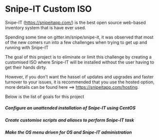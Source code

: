 # Snipe-IT Custom ISO

Snipe-IT (https://snipeitapp.com/) is the best open source web-based inventory system that is have ever used. 

Spending some time on gitter.im/snipe/snipe-it, it was observed that most of the new comers run into a few challenges when trying to get up and running with Snipe-IT

The goal of this project is to eliminate or limit this challenge by creating a customised ISO where Snipe-IT will be installed without the user having to get their hands dirty.

However, if you don't want the hassel of updates and upgrades and faster turnover to your issues, it is recommended that you use the hosted option, more details can be found here ==> https://snipeitapp.com/hosting.

Below is the list of goals for this project

##### Configure an unattended installation of Snipe-IT using CentOS
##### Create customise scripts and aliases to perform Snipe-IT task
##### Make the OS menu driven for OS and Snipe-IT administration



